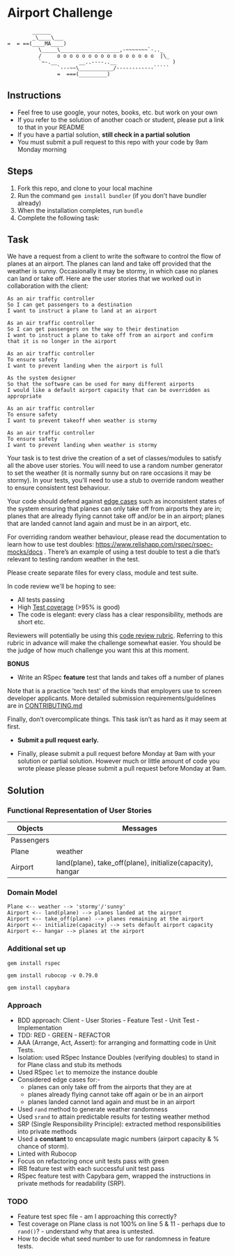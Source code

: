 Airport Challenge
=================

```
        ______
        _\____\___
=  = ==(____MA____)
          \_____\___________________,-~~~~~~~`-.._
          /     o o o o o o o o o o o o o o o o  |\_
          `~-.__       __..----..__                  )
                `---~~\___________/------------`````
                =  ===(_________)

```

Instructions
---------

* Feel free to use google, your notes, books, etc. but work on your own
* If you refer to the solution of another coach or student, please put a link to that in your README
* If you have a partial solution, **still check in a partial solution**
* You must submit a pull request to this repo with your code by 9am Monday morning

Steps
-------

1. Fork this repo, and clone to your local machine
2. Run the command `gem install bundler` (if you don't have bundler already)
3. When the installation completes, run `bundle`
4. Complete the following task:

Task
-----

We have a request from a client to write the software to control the flow of planes at an airport. The planes can land and take off provided that the weather is sunny. Occasionally it may be stormy, in which case no planes can land or take off.  Here are the user stories that we worked out in collaboration with the client:

```
As an air traffic controller 
So I can get passengers to a destination 
I want to instruct a plane to land at an airport

As an air traffic controller 
So I can get passengers on the way to their destination 
I want to instruct a plane to take off from an airport and confirm that it is no longer in the airport

As an air traffic controller 
To ensure safety 
I want to prevent landing when the airport is full 

As the system designer
So that the software can be used for many different airports
I would like a default airport capacity that can be overridden as appropriate

As an air traffic controller 
To ensure safety 
I want to prevent takeoff when weather is stormy 

As an air traffic controller 
To ensure safety 
I want to prevent landing when weather is stormy 
```

Your task is to test drive the creation of a set of classes/modules to satisfy all the above user stories. You will need to use a random number generator to set the weather (it is normally sunny but on rare occasions it may be stormy). In your tests, you'll need to use a stub to override random weather to ensure consistent test behaviour.

Your code should defend against [edge cases](http://programmers.stackexchange.com/questions/125587/what-are-the-difference-between-an-edge-case-a-corner-case-a-base-case-and-a-b) such as inconsistent states of the system ensuring that planes can only take off from airports they are in; planes that are already flying cannot take off and/or be in an airport; planes that are landed cannot land again and must be in an airport, etc.

For overriding random weather behaviour, please read the documentation to learn how to use test doubles: https://www.relishapp.com/rspec/rspec-mocks/docs . There’s an example of using a test double to test a die that’s relevant to testing random weather in the test.

Please create separate files for every class, module and test suite.

In code review we'll be hoping to see:

* All tests passing
* High [Test coverage](https://github.com/makersacademy/course/blob/master/pills/test_coverage.md) (>95% is good)
* The code is elegant: every class has a clear responsibility, methods are short etc. 

Reviewers will potentially be using this [code review rubric](docs/review.md).  Referring to this rubric in advance will make the challenge somewhat easier.  You should be the judge of how much challenge you want this at this moment.

**BONUS**

* Write an RSpec **feature** test that lands and takes off a number of planes

Note that is a practice 'tech test' of the kinds that employers use to screen developer applicants.  More detailed submission requirements/guidelines are in [CONTRIBUTING.md](CONTRIBUTING.md)

Finally, don’t overcomplicate things. This task isn’t as hard as it may seem at first.

* **Submit a pull request early.**

* Finally, please submit a pull request before Monday at 9am with your solution or partial solution.  However much or little amount of code you wrote please please please submit a pull request before Monday at 9am.



Solution
-----
### Functional Representation of User Stories

Objects  | Messages
------------- | -------------
Passengers |
Plane  | weather
Airport | land(plane), take_off(plane), initialize(capacity), hangar

### Domain Model

```
Plane <-- weather --> 'stormy'/'sunny'
Airport <-- land(plane) --> planes landed at the airport
Airport <-- take_off(plane) --> planes remaining at the airport
Airport <-- initialize(capacity) --> sets default airport capacity
Airport <-- hangar --> planes at the airport
```

### Additional set up

```
gem install rspec
```

```
gem install rubocop -v 0.79.0
```

```
gem install capybara
```

### Approach

* BDD approach: Client - User Stories - Feature Test - Unit Test - Implementation
* TDD: RED - GREEN - REFACTOR
* AAA (Arrange, Act, Assert): for arranging and formatting code in Unit Tests.
* Isolation: used RSpec Instance Doubles (verifying doubles) to stand in for Plane class and stub its methods
* Used RSpec `let` to memoize the instance double
* Considered edge cases for:-
  * planes can only take off from the airports that they are at
  * planes already flying cannot take off again or be in an airport
  * planes landed cannot land again and must be in an airport
* Used `rand` method to generate weather randomness
* Used `srand` to attain predictable results for testing weather method
* SRP (Single Responsibility Principle): extracted method responsibilities into private methods
* Used a **constant** to encapsulate magic numbers (airport capacity & % chance of storm).
* Linted with Rubocop
* Focus on refactoring once unit tests pass with green
* IRB feature test with each successful unit test pass
* RSpec feature test with Capybara gem, wrapped the instructions in private methods for readability (SRP).

### TODO

* Feature test spec file - am I approaching this correctly?
* Test coverage on Plane class is not 100% on line 5 & 11 - perhaps due to `rand()`? - understand why that area is untested.
* How to decide what seed number to use for randomness in feature tests. 

